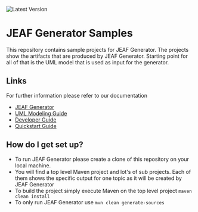 ![Latest Version](https://maven-badges.herokuapp.com/maven-central/com.anaptecs.jeaf.generator.sample/jeaf-generator-sample-project/badge.svg)


# JEAF Generator Samples #

This repository contains sample projects for JEAF Generator. The projects show the artifacts that are produced by JEAF Generator. Starting point for all of that is the UML model that is used as input for the generator.


## Links ##
For further information please refer to our documentation

* [JEAF Generator](https://www.jeaf-generator.io/)
* [UML Modeling Guide](https://www.jeaf-generator.io/uml-modeling-guide/)
* [Developer Guide](https://www.jeaf-generator.io/developer-guide/)
* [Quickstart Guide](https://www.jeaf-generator.io/developer-guide/quickstart/)

## How do I get set up? ##

* To run JEAF Generator please create a clone of this repository on your local machine.
* You will find a top level Maven project and lot's of sub projects. Each of them shows the specific output for one topic as it will be created by JEAF Generator 
* To build the project simply execute Maven on the top level project `maven clean install`
* To only run JEAF Generator use `mvn clean generate-sources`

